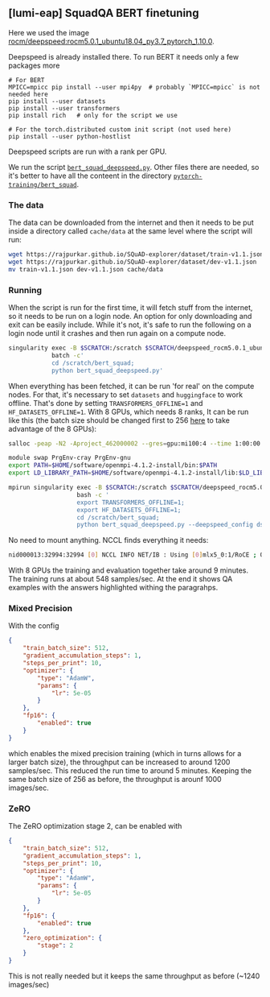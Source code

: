 ## [lumi-eap] SquadQA BERT finetuning

Here we used the image [rocm/deepspeed:rocm5.0.1_ubuntu18.04_py3.7_pytorch_1.10.0](https://hub.docker.com/layers/deepspeed/rocm/deepspeed/rocm5.0.1_ubuntu18.04_py3.7_pytorch_1.10.0/images/sha256-69798ed9488ae84a47ce256196953c74de1fdf75e75854d72b9afa27143a3129?context=explore).

Deepspeed is already installed there. To run BERT it needs only a few packages more
```
# For BERT
MPICC=mpicc pip install --user mpi4py  # probably `MPICC=mpicc` is not needed here
pip install --user datasets
pip install --user transformers
pip install rich   # only for the script we use

# For the torch.distributed custom init script (not used here)
pip install --user python-hostlist
```

Deepspeed scripts are run with a rank per GPU.

We run the script [`bert_squad_deepspeed.py`](https://github.com/eth-cscs/pytorch-training/blob/master/bert_squad/bert_squad_deepspeed.py).
Other files there are needed, so it's better to have all the conteent in the directory
[`pytorch-training/bert_squad`](https://github.com/eth-cscs/pytorch-training/tree/master/bert_squad).

### The data
The data can be downloaded from the internet and then it needs to be put inside a directory called `cache/data` at the same level
where the script will run:
```bash
wget https://rajpurkar.github.io/SQuAD-explorer/dataset/train-v1.1.json
wget https://rajpurkar.github.io/SQuAD-explorer/dataset/dev-v1.1.json
mv train-v1.1.json dev-v1.1.json cache/data
```

### Running
When the script is run for the first time, it will fetch stuff from the internet, so it needs to be run on a login node.
An option for only downloading and exit can be easily include. While it's not, it's safe to run the following on a login
node until it crashes and then run again on a compute node.
```bash
singularity exec -B $SCRATCH:/scratch $SCRATCH/deepspeed_rocm5.0.1_ubuntu18.04_py3.7_pytorch_1.10.0.sif \
            batch -c'
            cd /scratch/bert_squad;
            python bert_squad_deepspeed.py'
```

When everything has been fetched, it can be run 'for real' on the compute nodes.
For that, it's necessary to set `datasets` and `huggingface` to work offline.
That's done by setting `TRANSFORMERS_OFFLINE=1` and `HF_DATASETS_OFFLINE=1`.
With 8 GPUs, which needs 8 ranks, It can be run like this
(the batch size should be changed first to 256 [here](https://github.com/eth-cscs/pytorch-training/blob/2e623d1b3b56f37f94c4a28d8671b491ebf39f77/bert_squad/ds_config.json#L2)
to take advantage of the 8 GPUs):
```bash
salloc -peap -N2 -Aproject_462000002 --gres=gpu:mi100:4 --time 1:00:00 --ntasks-per-node=4

module swap PrgEnv-cray PrgEnv-gnu
export PATH=$HOME/software/openmpi-4.1.2-install/bin:$PATH
export LD_LIBRARY_PATH=$HOME/software/openmpi-4.1.2-install/lib:$LD_LIBRARY_PATH

mpirun singularity exec -B $SCRATCH:/scratch $SCRATCH/deepspeed_rocm5.0.1_ubuntu18.04_py3.7_pytorch_1.10.0.sif \
                   bash -c '
                   export TRANSFORMERS_OFFLINE=1;
                   export HF_DATASETS_OFFLINE=1;
                   cd /scratch/bert_squad;
                   python bert_squad_deepspeed.py --deepspeed_config ds_config.json'
```
No need to mount anything. NCCL finds everything it needs:
```bash
nid000013:32994:32994 [0] NCCL INFO NET/IB : Using [0]mlx5_0:1/RoCE ; OOB nmn0:10.252.1.67<0>
```
With 8 GPUs the training and evaluation together take around 9 minutes. The training runs at about 548 samples/sec.
At the end it shows QA examples with the answers highlighted withing the paragrahps.

### Mixed Precision
With the config
```json
{
    "train_batch_size": 512,
    "gradient_accumulation_steps": 1,
    "steps_per_print": 10,
    "optimizer": {
        "type": "AdamW",
        "params": {
            "lr": 5e-05
        }
    },
    "fp16": {
        "enabled": true
    }
}
```
which enables the mixed precision training (which in turns allows for a larger batch size), the throughput can be increased to around 1200 samples/sec.
This reduced the run time to around 5 minutes. Keeping the same batch size of 256 as before, the throughput is arounf 1000 images/sec.

### ZeRO
The ZeRO optimization stage 2, can be enabled with
```json
{
    "train_batch_size": 512,
    "gradient_accumulation_steps": 1,
    "steps_per_print": 10,
    "optimizer": {
        "type": "AdamW",
        "params": {
            "lr": 5e-05
        }
    },
    "fp16": {
        "enabled": true
    },
    "zero_optimization": {
        "stage": 2
    }
}
```
This is not really needed but it keeps the same throughput as before (~1240 images/sec)
